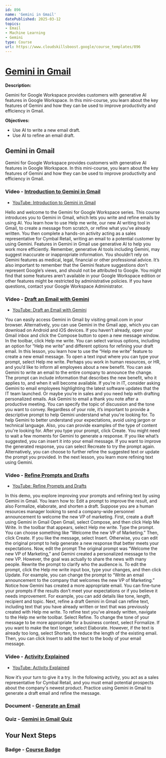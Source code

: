 ```yaml
---
id: 896
name: 'Gemini in Gmail'
datePublished: 2025-03-12
topics:
- Email
- Machine Learning
- Gemini
type: Course
url: https://www.cloudskillsboost.google/course_templates/896
---
```


# [Gemini in Gmail](https://www.cloudskillsboost.google/course_templates/896)

**Description:**

Gemini for Google Workspace provides customers with generative AI features in Google Workspace. In this mini-course, you learn about the key features of Gemini and how they can be used to improve productivity and efficiency in Gmail.

**Objectives:**

- Use AI to write a new email draft.
- Use AI to refine an email draft.

## Gemini in Gmail

Gemini for Google Workspace provides customers with generative AI features in Google Workspace. In this mini-course, you learn about the key features of Gemini and how they can be used to improve productivity and efficiency in Gmail.

### Video - [Introduction to Gemini in Gmail](https://www.cloudskillsboost.google/course_templates/896/video/526690)

- [YouTube: Introduction to Gemini in Gmail](https://www.youtube.com/watch?v=EwHFkjSwPs8)

Hello and welcome to the Gemini for Google Workspace series. This course introduces you to Gemini in Gmail, which lets you write and refine emails by using AI. You learn how to use Help me write, our new AI writing tool in Gmail, to create a message from scratch, or refine what you’ve already written. You then complete a hands-on activity acting as a sales representative for Cymbal Retail, writing an email to a potential customer by using Gemini. Features in Gemini in Gmail use generative AI to help you work more efficiently. Remember, generative AI tools including Gemini, may suggest inaccurate or inappropriate information. You shouldn’t rely on Gemini features as medical, legal, financial or other professional advice. It’s also important to remember that the Gemini feature suggestions don’t represent Google’s views, and should not be attributed to Google. You might find that some features aren’t available in your Google Workspace edition or other features might be restricted by administrative policies. If you have questions, contact your Google Workspace Administrator.

### Video - [Draft an Email with Gemini](https://www.cloudskillsboost.google/course_templates/896/video/526691)

- [YouTube: Draft an Email with Gemini](https://www.youtube.com/watch?v=E87qLxR-qrM)

You can easily access Gemini in Gmail by visiting gmail.com in your browser. Alternatively, you can use Gemini in the Gmail app, which you can download on Android and iOS devices. If you haven’t already, open your Gmail inbox and click the Compose button to open a new message window. In the toolbar, click Help me write. You can select various options, including an option for “Help me write” and different options for refining your draft email. In this lesson, you learn how to use the “Help me write” feature to create a new email message. To open a text input where you can type your prompt, select Help me write. Perhaps you work in human resources, or HR, and you’d like to inform all employees about a new benefit. You can ask Gemini to write an email to the entire company to announce the change. The prompt can include information that describes the new benefit, who it applies to, and when it will become available. If you’re in IT, consider asking Gemini to email employees highlighting the latest software updates that the IT team launched. Or maybe you’re in sales and you need help with drafting personalized emails. Ask Gemini to email a thank you note after a productive meeting. You can specify the topic of discussion and the tone you want to convey. Regardless of your role, it’s important to provide a descriptive prompt to help Gemini understand what you're looking for. To help Gemini to better understand your expectations, avoid using jargon or technical language. Also, you can provide examples of the type of content you're looking for. After you type your prompt, click Create. You might need to wait a few moments for Gemini to generate a response. If you like what’s suggested, you can insert it into your email message. If you want to improve the generated response, you can select Recreate to try the prompt again. Alternatively, you can choose to further refine the suggested text or update the prompt you provided. In the next lesson, you learn more refining text using Gemini.

### Video - [Refine Prompts and Drafts](https://www.cloudskillsboost.google/course_templates/896/video/526692)

- [YouTube: Refine Prompts and Drafts](https://www.youtube.com/watch?v=XP4kQaRlc4g)

In this demo, you explore improving your prompts and refining text by using Gemini in Gmail. You learn how to: Edit a prompt to improve the result, and also Formalize, elaborate, and shorten a draft. Suppose you are a human resources manager looking to send a company-wide personnel announcement to welcome the new VP of marketing. First, create a draft using Gemini in Gmail Open Gmail, select Compose, and then click Help Me Write. In the toolbar that appears, select Help me write. Type the prompt. You can choose something like “Welcome the new VP of Marketing.” Then, click Create. If you like the message, select Insert. Otherwise, you can edit the original prompt to help generate a new response that better meets your expectations. Now, edit the prompt The original prompt was “Welcome the new VP of Marketing,” and Gemini created a personalized message to the new VP. However, the goal was actually to share the news with many people. Rewrite the prompt to clarify who the audience is. To edit the prompt, click the Help me write input box, type your changes, and then click Update. For example, you can change the prompt to “Write an email announcement to the company that welcomes the new VP of Marketing.” Notice how Gemini has created a more appropriate email. You can fine-tune your prompts if the results don’t meet your expectations or if you believe it needs improvement. For example, you can add details like tone, length, recipient and topic. Next, refine a draft Gemini in Gmail can refine text, including text that you have already written or text that was previously created with Help me write. To refine text you’ve already written, navigate to the Help me write toolbar. Select Refine. To change the tone of your message to be more appropriate for a business context, select Formalize. If you want to make the text longer, select Elaborate. However, if the text is already too long, select Shorten, to reduce the length of the existing email. Then, you can click Insert to add the text to the body of your email message.

### Video - [Activity Explained](https://www.cloudskillsboost.google/course_templates/896/video/526693)

- [YouTube: Activity Explained](https://www.youtube.com/watch?v=_9kuXmI60Fg)

Now it’s your turn to give it a try. In the following activity, you act as a sales representative for Cymbal Retail, and you must email potential prospects about the company's newest product. Practice using Gemini in Gmail to generate a draft email and refine the message.

### Document - [Generate an Email](https://www.cloudskillsboost.google/course_templates/896/documents/526694)

### Quiz - [Gemini in Gmail Quiz](https://www.cloudskillsboost.google/course_templates/896/quizzes/526695)

## Your Next Steps

### Badge - [Course Badge](https://www.cloudskillsboost.googleNone)
